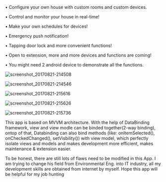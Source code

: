
• Configure your own house with custom rooms and custom devices.

• Control and monitor your house in real-time!

• Make your own schedules for devices!

• Emergency push notification!

• Tapping door lock and more convenient functions!

• Open to extension, more and more devices and functions are coming!

• You might need 2 android device to demonstrate all the functions. 

![screenshot_20170821-214508](https://user-images.githubusercontent.com/22565548/29571276-c58f88cc-8726-11e7-95dc-ee03f90dd132.png)

![screenshot_20170821-214546](https://user-images.githubusercontent.com/22565548/29571284-c8c18a40-8726-11e7-9952-4027e94fcd08.png)

![screenshot_20170821-215616](https://user-images.githubusercontent.com/22565548/29571291-ceb097ac-8726-11e7-91ef-3d2e9983b7cb.png)

![screenshot_20170821-215626](https://user-images.githubusercontent.com/22565548/29571295-d2dd9834-8726-11e7-819f-9f6d91eab0ea.png)

![screenshot_20170821-215736](https://user-images.githubusercontent.com/22565548/29571300-d7046eb0-8726-11e7-8dcd-4bd28ce6c2b5.png)



This app is based on MVVM architecture. With the help of DataBinding framework, view and view modle can be binded together(2-way binding), ontop of that, Databinding can also bind methods (like: onItemSelected(), onCheckedChanged(), setVisbility()) with view model, which perfectly isolate views and models and makes development more efficient, makes maintenance & extension easier. 


To be honest, there are still lots of flaws need to be modified in this App.  I am trying to change his field from Environmental Eng. into IT industry, all my development skills are obtained from internet by myself. Hope this app will be helpful for my job hunting
